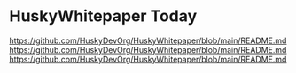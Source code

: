 # HuskyWhitepaper Today



https://github.com/HuskyDevOrg/HuskyWhitepaper/blob/main/README.mdhttps://github.com/HuskyDevOrg/HuskyWhitepaper/blob/main/README.md
https://github.com/HuskyDevOrg/HuskyWhitepaper/blob/main/README.md
